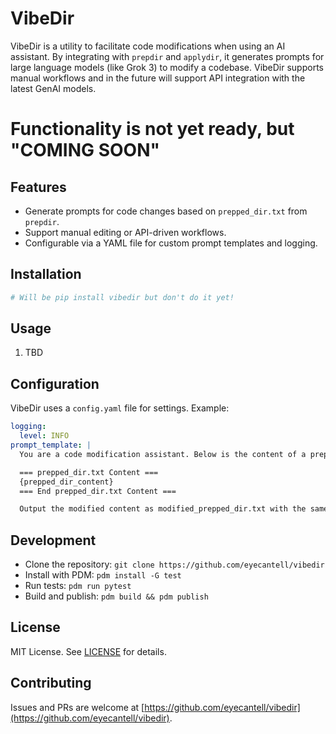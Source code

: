 # VibeDir

VibeDir is a utility to facilitate code modifications when using an AI assistant. By integrating with `prepdir` and `applydir`, it generates prompts for large language models (like Grok 3) to modify a codebase. VibeDir supports manual workflows and in the future will support API integration with the latest GenAI models.

# Functionality is not yet ready, but "COMING SOON" #

## Features
- Generate prompts for code changes based on `prepped_dir.txt` from `prepdir`.
- Support manual editing or API-driven workflows.
- Configurable via a YAML file for custom prompt templates and logging.

## Installation
```bash
# Will be pip install vibedir but don't do it yet!
```

## Usage
1. TBD

## Configuration
VibeDir uses a `config.yaml` file for settings. Example:
```yaml
logging:
  level: INFO
prompt_template: |
  You are a code modification assistant. Below is the content of a prepped_dir.txt file generated by prepdir, listing files and additional commands for a project. Your task is to apply the following changes: {user_request}. Return the modified content in a file named modified_prepped_dir.txt, preserving the original format, including delimiters (e.g., =-=, ===---===), file markers (Begin File, End File), and additional commands section. Ensure filenames in Begin File and End File markers match exactly, and only include valid code changes.

  === prepped_dir.txt Content ===
  {prepped_dir_content}
  === End prepped_dir.txt Content ===

  Output the modified content as modified_prepped_dir.txt with the same structure.
```

## Development
- Clone the repository: `git clone https://github.com/eyecantell/vibedir`
- Install with PDM: `pdm install -G test`
- Run tests: `pdm run pytest`
- Build and publish: `pdm build && pdm publish`

## License
MIT License. See [LICENSE](LICENSE) for details.

## Contributing
Issues and PRs are welcome at [https://github.com/eyecantell/vibedir](https://github.com/eyecantell/vibedir).